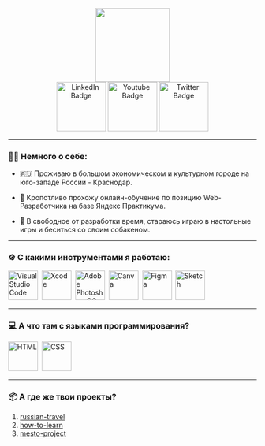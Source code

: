 <div id="header" align="center">
  <img src="https://media1.giphy.com/media/lP8xu5t2DLGG045H8F/giphy.gif" width="150"/>
</div>
<div id="badges" align="center">
  <a href="your-linkedin-URL">
    <img src="https://i.imgur.com/hilolfv.png" alt="LinkedIn Badge" width="100"/>
  </a>
  <a href="your-youtube-URL">
    <img src="https://i.imgur.com/MIAtTtx.png" alt="Youtube Badge" width="100"/>
  </a>
  <a href="your-twitter-URL">
    <img src="https://i.imgur.com/6cG59I1.png" alt="Twitter Badge" width="100"/>
  </a>
</div>

---

### :man_technologist: Немного о себе:

- :ru: Проживаю в большом экономическом и культурном городе на юго-западе России - Краснодар.

- :pencil: Кропотливо прохожу онлайн-обучение по позицию Web-Разработчика на базе Яндекс Практикума.

- :zany_face: В свободное от разработки время, стараюсь играю в настольные игры и беситься со своим собакеном. 

---
### :gear: C какими инструментами я работаю:
<img src="https://i.imgur.com/4f9pZeA.png" alt="Visual Studio Code" width="60"/>&nbsp;
<img src="https://i.imgur.com/4pRMEvy.png" alt="Xcode" width="60"/>&nbsp;
<img src="https://i.imgur.com/0YCOTiP.png" alt="Adobe Photoshop CC" width="60"/>&nbsp;
<img src="https://i.imgur.com/auPCjk7.png" alt="Canva" width="60"/>&nbsp;
<img src="https://i.imgur.com/Icabc61.png" alt="Figma" width="60"/>&nbsp;
<img src="https://i.imgur.com/wnRuysp.png" alt="Sketch" width="60"/>&nbsp;

---

### :computer: А что там с языками программирования?
<img src="https://i.imgur.com/IG9w7Ye.png" alt="HTML" width="60"/>&nbsp;
<img src="https://i.imgur.com/mybDP6y.png" alt="CSS" width="60"/>&nbsp;

---

### :package: А где же твои проекты?
1. [russian-travel](https://olegano123.github.io/russian-travel/)
2. [how-to-learn](https://olegano123.github.io/how-to-learn-plus/)
3. [mesto-project](https://olegano123.github.io/mesto-project/)
